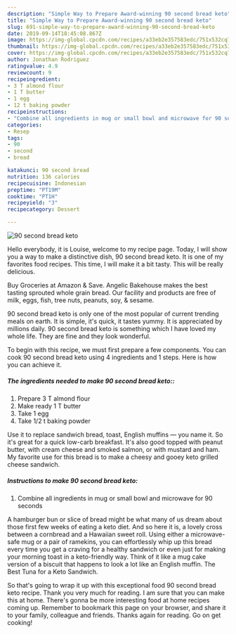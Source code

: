 ```yaml
---
description: "Simple Way to Prepare Award-winning 90 second bread keto"
title: "Simple Way to Prepare Award-winning 90 second bread keto"
slug: 691-simple-way-to-prepare-award-winning-90-second-bread-keto
date: 2019-09-14T18:45:08.867Z
image: https://img-global.cpcdn.com/recipes/a33eb2e357583edc/751x532cq70/90-second-bread-keto-recipe-main-photo.jpg
thumbnail: https://img-global.cpcdn.com/recipes/a33eb2e357583edc/751x532cq70/90-second-bread-keto-recipe-main-photo.jpg
cover: https://img-global.cpcdn.com/recipes/a33eb2e357583edc/751x532cq70/90-second-bread-keto-recipe-main-photo.jpg
author: Jonathan Rodriguez
ratingvalue: 4.9
reviewcount: 9
recipeingredient:
- 3 T almond flour
- 1 T butter
- 1 egg
- 12 t baking powder
recipeinstructions:
- "Combine all ingredients in mug or small bowl and microwave for 90 seconds"
categories:
- Resep
tags:
- 90
- second
- bread

katakunci: 90 second bread
nutrition: 136 calories
recipecuisine: Indonesian
preptime: "PT19M"
cooktime: "PT1H"
recipeyield: "3"
recipecategory: Dessert

---
```



![90 second bread keto](https://img-global.cpcdn.com/recipes/a33eb2e357583edc/751x532cq70/90-second-bread-keto-recipe-main-photo.jpg)

Hello everybody, it is Louise, welcome to my recipe page. Today, I will show you a way to make a distinctive dish, 90 second bread keto. It is one of my favorites food recipes. This time, I will make it a bit tasty. This will be really delicious.

Buy Groceries at Amazon &amp; Save. Angelic Bakehouse makes the best tasting sprouted whole grain bread. Our facility and products are free of milk, eggs, fish, tree nuts, peanuts, soy, &amp; sesame.

90 second bread keto is only one of the most popular of current trending meals on earth. It is simple, it's quick, it tastes yummy. It is appreciated by millions daily. 90 second bread keto is something which I have loved my whole life. They are fine and they look wonderful.


To begin with this recipe, we must first prepare a few components. You can cook 90 second bread keto using 4 ingredients and 1 steps. Here is how you can achieve it.

##### The ingredients needed to make 90 second bread keto::

1. Prepare 3 T almond flour
1. Make ready 1 T butter
1. Take 1 egg
1. Take 1/2 t baking powder


Use it to replace sandwich bread, toast, English muffins — you name it. So it&#39;s great for a quick low-carb breakfast. It&#39;s also good topped with peanut butter, with cream cheese and smoked salmon, or with mustard and ham. My favorite use for this bread is to make a cheesy and gooey keto grilled cheese sandwich. 

##### Instructions to make 90 second bread keto:

1. Combine all ingredients in mug or small bowl and microwave for 90 seconds


A hamburger bun or slice of bread might be what many of us dream about those first few weeks of eating a keto diet. And so here it is, a lovely cross between a cornbread and a Hawaiian sweet roll. Using either a microwave-safe mug or a pair of ramekins, you can effortlessly whip up this bread every time you get a craving for a healthy sandwich or even just for making your morning toast in a keto-friendly way. Think of it like a mug cake version of a biscuit that happens to look a lot like an English muffin. The Best Tuna for a Keto Sandwich. 

So that's going to wrap it up with this exceptional food 90 second bread keto recipe. Thank you very much for reading. I am sure that you can make this at home. There's gonna be more interesting food at home recipes coming up. Remember to bookmark this page on your browser, and share it to your family, colleague and friends. Thanks again for reading. Go on get cooking!
